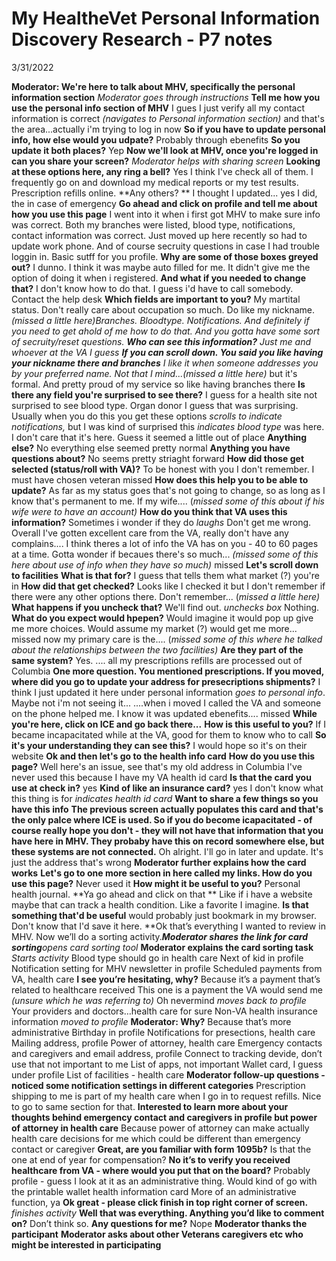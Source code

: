 #  My HealtheVet Personal Information Discovery Research - P7 notes
3/31/2022

**Moderator: We're here to talk about MHV, specifically the personal information section**
*Moderator goes through instructions*
**Tell me how you use the personal info section of MHV**
I gues I just verify all my contact information is correct
*(navigates to Personal information section)* and that's the area...actually i'm trying to log in now
**So if you have to update personal info, how else would you udpate?**
Probably through ebenefits
**So you update it both places?**
Yep
**Now we'll look at MHV, once you're logged in can you share your screen?**
*Moderator helps with sharing screen*
**Looking at these options here, any ring a bell?**
Yes I think I've check all of them. I frequently go on and download my medical reports or my test results. Prescription refills online. 
**Any others? **
I thought I updated... yes I did, the in case of emergency
**Go ahead and click on profile and tell me about how you use this page**
I went into it when i first got MHV to make sure info was correct. Both my branches were listed, blood type, notifications, contact information was correct. Just moved up here recently so had to update work phone. And of course secruity questions in case I had trouble loggin in. Basic sutff for you profile.
**Why are some of those boxes greyed out?**
I dunno. I think it was maybe auto filled for me. It didn't give me the option of doing it when i registered.
**And what if you needed to change that?**
I don't know how to do that. I guess i'd have to call somebody. Contact the help desk
**Which fields are important to you?**
My martital status. Don't really care about occupation so much. Do like my nickname. *(missed a little here)*Branches. Bloodtype. Notifications. And definitely if you need to get ahold of me how to do that. And you gotta have some sort of secruity/reset questions.
**Who can see this information?**
Just me and whoever at the VA I guess
**If you can scroll down. You said you like having your nickname there and branches**
I like it when someone addresses you by your preferred name. Not that I mind...*(missed a little here)* but it's formal. 
And pretty proud of my service so like having branches there
**Is there any field you're surprised to see there?**
I guess for a health site not surprised to see blood type. Organ donor I guess that was surprising. Usually when you do this you get these options *scrolls to indicate notifications,* but I was kind of surprised this *indicates blood type* was here. I don't care that it's here. Guess it seemed a little out of place
**Anything else?**
No everything else seemed pretty normal
**Anything you have questions about?**
No seems pretty striaght forward
**How did those get selected (status/roll with VA)?**
To be honest with you I don't remember. I must have chosen veteran
missed
**How does this help you to be able to update?**
As far as my status goes that's not going to change, so as long as I know that's permanent to me. If my wife.... (*missed some of this about if his wife were to have an account)*
**How do you think that VA uses this information?**
Sometimes i wonder if they do *laughs*
Don't get me wrong. Overall I've gotten excellent care from the VA, really don't have any complains.... I think theres a lot of info the VA has on you - 40 to 60 pages at a time. Gotta wonder if becaues there's so much... *(missed some of this here about use of info when they have so much)*
missed
**Let's scroll down to facilities**
**What is that for?**
I guess that tells them what market (?) you're in
**How did that get checked?**
Looks like I checked it but I don't remember if there were any other options there. Don't remember... (*missed a little here)*
**What happens if you uncheck that?**
We'll find out. *unchecks box* Nothing. 
**What do you expect would hpepen?**
Would imagine it would pop up give me more choices. Would assume my market (?) would get me more... 
missed
now my primary care is the.... (*missed some of this where he talked about the relationships between the two facilities)*
**Are they part of the same system?**
Yes. .... all my prescriptions refills are processed out of Columbia
**One more question. You mentioned prescriptions. If you moved, where did you go to update your address for presecriptions shipments?**
I think I just updated it here under personal information *goes to personal info*. Maybe not i'm not seeing it... ....when i moved I called the VA and someone on the phone helped me.
I know it was updated ebenefits....
missed
**While you're here, click on ICE and go back there...**
**How is this useful to you?**
If I became incapacitated while at the VA, good for them to know who to call
**So it's your understanding they can see this?**
I would hope so it's on their website
**Ok and then let's go to the health info card**
**How do you use this page?**
Well here's an issue, see that's my old address in Columbia
I've never used this because I have my VA health id card
**Is that the card you use at check in?**
yes
**Kind of like an insurance card?**
yes
I don't know what this thing is for *indicates health id card*
**Want to share a few things so you have this info**
**The previous screen actually populates this card and that's the only palce where ICE is used. So if you do become icapacitated - of course really hope you don't - they will not have that information that you have here in MHV. They probaby have this on record somewhere else, but these systems are not connected.**
Oh alright. I'll go in later and update. It's just the address that's wrong
**Moderator further explains how the card works**
**Let's go to one more section in here called my links. How do you use this page?**
Never used it
**How might it be useful to you?**
Personal health journal. 
**Ya go ahead and click on that **
Like if i have a website maybe that can track a health condition. Like a favorite I imagine.
**Is that something that'd be useful**
would probably just bookmark in my browser. Don't know that I'd save it here.
**Ok that’s everything I wanted to review in MHV. Now we’ll do a sorting activity.****Moderator shares the link for card sorting***opens card sorting tool*
**Moderator explains the card sorting task**
*Starts activity*
Blood type should go in health care
Next of kid in profile
Notification setting for MHV newsletter in profile
Scheduled payments from VA, health care
**I see you’re hesitating, why?**
Because it’s a payment that’s related to healthcare received
This one is a payment the VA would send me *(unsure which he was referring to)*
Oh nevermind *moves back to profile*
Your providers and doctors…health care for sure
Non-VA health insurance information *moved to profile*
**Moderator: Why?**
Because that’s more administrative
Birthday in profile
Notifications for presections, health care
Mailing address, profile
Power of attorney, health care
Emergency contacts and caregivers and email address, profile
Connect to tracking devide, don’t use that not important to me
List of apps, not important
Wallet card, I guess under profile
List of facilities - health care
**Moderator follow-up questions - noticed some notification settings in different categories**
Prescription shipping to me is part of my health care when I go in to request refills. Nice to go to same section for that.
**Interested to learn more about your thoughts behind emergency contact and caregivers in profile but power of attorney in health care**
Because power of attorney can make actually health care decisions for me which could be different than emergency contact or caregiver
**Great, are you familiar with form 1095b?**
Is that the one at end of year for compensation?
**No it’s to verify you received healthcare from VA - where would you put that on the board?**
Probably profile - guess I look at it as an administrative thing. Would kind of go with the printable wallet health information card
More of an administrative function, ya
**Ok great - please click finish in top right corner of screen.**
*finishes activity*
**Well that was everything. Anything you’d like to comment on?**
Don’t think so.
**Any questions for me?**
Nope
**Moderator thanks the participant**
**Moderator asks about other Veterans caregivers etc who might be interested in participating**
